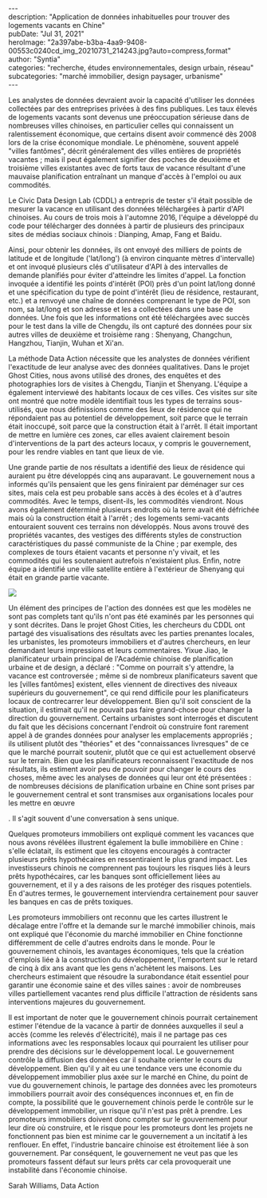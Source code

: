 \---  
description: "Application de données inhabituelles pour trouver des logements vacants en Chine"   
pubDate: "Jul 31, 2021"   
heroImage: "2a397abe-b3ba-4aa9-9408-00553c0240cd_img_20210731_214243.jpg?auto=compress,format"   
author: "Syntia"   
categories: "recherche, études environnementales, design urbain, réseau"   
subcategories: "marché immobilier, design paysager, urbanisme"   
\---  

Les analystes de données devraient avoir la capacité d'utiliser les données collectées par des entreprises privées à des fins publiques. Les taux élevés de logements vacants sont devenus une préoccupation sérieuse dans de nombreuses villes chinoises, en particulier celles qui connaissent un ralentissement économique, que certains disent avoir commencé dès 2008 lors de la crise économique mondiale. Le phénomène, souvent appelé "villes fantômes", décrit généralement des villes entières de propriétés vacantes ; mais il peut également signifier des poches de deuxième et troisième villes existantes avec de forts taux de vacance résultant d'une mauvaise planification entraînant un manque d'accès à l'emploi ou aux commodités.

Le Civic Data Design Lab (CDDL) a entrepris de tester s'il était possible de mesurer la vacance en utilisant des données téléchargées à partir d'API chinoises. Au cours de trois mois à l'automne 2016, l'équipe a développé du code pour télécharger des données à partir de plusieurs des principaux sites de médias sociaux chinois : Dianping, Amap, Fang et Baidu.

Ainsi, pour obtenir les données, ils ont envoyé des milliers de points de latitude et de longitude ('lat/long') (à environ cinquante mètres d'intervalle) et ont invoqué plusieurs clés d'utilisateur d'API à des intervalles de demande planifiés pour éviter d'atteindre les limites d'appel. La fonction invoquée a identifié les points d'intérêt (POI) près d'un point lat/long donné et une spécification du type de point d'intérêt (lieu de résidence, restaurant, etc.) et a renvoyé une chaîne de données comprenant le type de POI, son nom, sa lat/long et son adresse et les a collectées dans une base de données. Une fois que les informations ont été téléchargées avec succès pour le test dans la ville de Chengdu, ils ont capturé des données pour six autres villes de deuxième et troisième rang : Shenyang, Changchun, Hangzhou, Tianjin, Wuhan et Xi'an.

La méthode Data Action nécessite que les analystes de données vérifient l'exactitude de leur analyse avec des données qualitatives. Dans le projet Ghost Cities, nous avons utilisé des drones, des enquêtes et des photographies lors de visites à Chengdu, Tianjin et Shenyang. L'équipe a également interviewé des habitants locaux de ces villes. Ces visites sur site ont montré que notre modèle identifiait tous les types de terrains sous-utilisés, que nous définissions comme des lieux de résidence qui ne répondaient pas au potentiel de développement, soit parce que le terrain était inoccupé, soit parce que la construction était à l'arrêt. Il était important de mettre en lumière ces zones, car elles avaient clairement besoin d'interventions de la part des acteurs locaux, y compris le gouvernement, pour les rendre viables en tant que lieux de vie.

Une grande partie de nos résultats a identifié des lieux de résidence qui auraient pu être développés cinq ans auparavant. Le gouvernement nous a informés qu'ils pensaient que les gens finiraient par déménager sur ces sites, mais cela est peu probable sans accès à des écoles et à d'autres commodités. Avec le temps, disent-ils, les commodités viendront. Nous avons également déterminé plusieurs endroits où la terre avait été défrichée mais où la construction était à l'arrêt ; des logements semi-vacants entouraient souvent ces terrains non développés. Nous avons trouvé des propriétés vacantes, des vestiges des différents styles de construction caractéristiques du passé communiste de la Chine ; par exemple, des complexes de tours étaient vacants et personne n'y vivait, et les commodités qui les soutenaient autrefois n'existaient plus. Enfin, notre équipe a identifié une ville satellite entière à l'extérieur de Shenyang qui était en grande partie vacante.

![](https://images.prismic.io/syntia/5edf606e-96e2-4897-91c9-86782e03750c_img_20210731_214443.jpg?auto=compress,format)

Un élément des principes de l'action des données est que les modèles ne sont pas complets tant qu'ils n'ont pas été examinés par les personnes qui y sont décrites. Dans le projet Ghost Cities, les chercheurs du CDDL ont partagé des visualisations des résultats avec les parties prenantes locales, les urbanistes, les promoteurs immobiliers et d'autres chercheurs, en leur demandant leurs impressions et leurs commentaires. Yixue Jiao, le planificateur urbain principal de l'Académie chinoise de planification urbaine et de design, a déclaré : "Comme on pourrait s'y attendre, la vacance est controversée ; même si de nombreux planificateurs savent que les \[villes fantômes\] existent, elles viennent de directives des niveaux supérieurs du gouvernement", ce qui rend difficile pour les planificateurs locaux de contrecarrer leur développement. Bien qu'il soit conscient de la situation, il estimait qu'il ne pouvait pas faire grand-chose pour changer la direction du gouvernement. Certains urbanistes sont interrogés et discutent du fait que les décisions concernant l'endroit où construire font rarement appel à de grandes données pour analyser les emplacements appropriés ; ils utilisent plutôt des "théories" et des "connaissances livresques" de ce que le marché pourrait soutenir, plutôt que ce qui est actuellement observé sur le terrain. Bien que les planificateurs reconnaissent l'exactitude de nos résultats, ils estiment avoir peu de pouvoir pour changer le cours des choses, même avec les analyses de données qui leur ont été présentées : de nombreuses décisions de planification urbaine en Chine sont prises par le gouvernement central et sont transmises aux organisations locales pour les mettre en œuvre

. Il s'agit souvent d'une conversation à sens unique.

Quelques promoteurs immobiliers ont expliqué comment les vacances que nous avons révélées illustrent également la bulle immobilière en Chine : s'elle éclatait, ils estiment que les citoyens encouragés à contracter plusieurs prêts hypothécaires en ressentiraient le plus grand impact. Les investisseurs chinois ne comprennent pas toujours les risques liés à leurs prêts hypothécaires, car les banques sont officiellement liées au gouvernement, et il y a des raisons de les protéger des risques potentiels. En d'autres termes, le gouvernement interviendra certainement pour sauver les banques en cas de prêts toxiques.

Les promoteurs immobiliers ont reconnu que les cartes illustrent le décalage entre l'offre et la demande sur le marché immobilier chinois, mais ont expliqué que l'économie du marché immobilier en Chine fonctionne différemment de celle d'autres endroits dans le monde. Pour le gouvernement chinois, les avantages économiques, tels que la création d'emplois liée à la construction du développement, l'emportent sur le retard de cinq à dix ans avant que les gens n'achètent les maisons. Les chercheurs estimaient que résoudre la surabondance était essentiel pour garantir une économie saine et des villes saines : avoir de nombreuses villes partiellement vacantes rend plus difficile l'attraction de résidents sans interventions majeures du gouvernement.

Il est important de noter que le gouvernement chinois pourrait certainement estimer l'étendue de la vacance à partir de données auxquelles il seul a accès (comme les relevés d'électricité), mais il ne partage pas ces informations avec les responsables locaux qui pourraient les utiliser pour prendre des décisions sur le développement local. Le gouvernement contrôle la diffusion des données car il souhaite orienter le cours du développement. Bien qu'il y ait eu une tendance vers une économie du développement immobilier plus axée sur le marché en Chine, du point de vue du gouvernement chinois, le partage des données avec les promoteurs immobiliers pourrait avoir des conséquences inconnues et, en fin de compte, la possibilité que le gouvernement chinois perde le contrôle sur le développement immobilier, un risque qu'il n'est pas prêt à prendre. Les promoteurs immobiliers doivent donc compter sur le gouvernement pour leur dire où construire, et le risque pour les promoteurs dont les projets ne fonctionnent pas bien est minime car le gouvernement a un incitatif à les renflouer. En effet, l'industrie bancaire chinoise est étroitement liée à son gouvernement. Par conséquent, le gouvernement ne veut pas que les promoteurs fassent défaut sur leurs prêts car cela provoquerait une instabilité dans l'économie chinoise.

Sarah Williams, Data Action